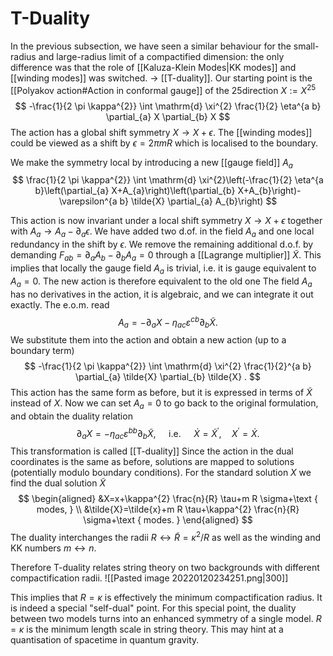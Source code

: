 # T-Duality
In the previous subsection, we have seen a similar behaviour for the small-radius and large-radius limit of a compactified dimension: the only difference was that the role of [[Kaluza-Klein Modes|KK modes]] and [[winding modes]] was switched. $\rightarrow$ [[T-duality]].
Our starting point is the [[Polyakov action#Action in conformal gauge]] of the 25direction $X:=X^{25}$
$$
-\frac{1}{2 \pi \kappa^{2}} \int \mathrm{d} \xi^{2} \frac{1}{2} \eta^{a b} \partial_{a} X \partial_{b} X
$$
The action has a global shift symmetry $X \rightarrow X+\epsilon$. The [[winding modes]] could be viewed as a shift by $\epsilon=2 \pi m R$ which is localised to the boundary.

We make the symmetry local by introducing a new [[gauge field]] $A_{a}$
$$
\frac{1}{2 \pi \kappa^{2}} \int \mathrm{d} \xi^{2}\left(-\frac{1}{2} \eta^{a b}\left(\partial_{a} X+A_{a}\right)\left(\partial_{b} X+A_{b}\right)-\varepsilon^{a b} \tilde{X} \partial_{a} A_{b}\right)
$$

This action is now invariant under a local shift symmetry $X \rightarrow X+\epsilon$ together with $A_{a} \rightarrow A_{a}-\partial_{a} \epsilon$. We have added two d.of. in the field $A_{a}$ and one local redundancy in the shift by $\epsilon$. We remove the remaining additional d.o.f. by demanding $F_{a b}=\partial_{a} A_{b}-\partial_{b} A_{a}=0$ through a [[Lagrange multiplier]] $\tilde{X}$. This implies that locally the gauge field $A_{a}$ is trivial, i.e. it is gauge equivalent to $A_{a}=0$. The new action is therefore equivalent to the old one
The field $A_{a}$ has no derivatives in the action, it is algebraic, and we can integrate it out exactly. The e.o.m. read
$$
A_{a}=-\partial_{a} X-\eta_{a c} \varepsilon^{c b} \partial_{b} \tilde{X} .
$$
We substitute them into the action and obtain a new action (up to a boundary term)
$$
-\frac{1}{2 \pi \kappa^{2}} \int \mathrm{d} \xi^{2} \frac{1}{2}^{a b} \partial_{a} \tilde{X} \partial_{b} \tilde{X} .
$$
This action has the same form as before, but it is expressed in terms of $\tilde{X}$ instead of $X$.
Now we can set $A_{a}=0$ to go back to the original formulation, and obtain the duality relation
$$
\partial_{a} X=-\eta_{a c} \varepsilon^{b b} \partial_{b} \tilde{X}, \quad \text { i.e. } \quad \dot{X}=\tilde{X}^{\prime}, \quad X^{\prime}=\dot{X} \text {. }
$$
This transformation is called [[T-duality]] Since the action in the dual coordinates is the same as before, solutions are mapped to solutions (potentially modulo boundary conditions). For the standard solution $X$ we find the dual solution $\tilde{X}$
$$
\begin{aligned}
&X=x+\kappa^{2} \frac{n}{R} \tau+m R \sigma+\text { modes, } \\
&\tilde{X}=\tilde{x}+m R \tau+\kappa^{2} \frac{n}{R} \sigma+\text { modes. }
\end{aligned}
$$
The duality interchanges the radii $R \leftrightarrow \tilde{R}=\kappa^{2} / R$ as well as the winding and KK numbers $m \leftrightarrow n .$

Therefore T-duality relates string theory on two backgrounds with different compactification radii.
![[Pasted image 20220120234251.png|300]]

This implies that $R=\kappa$ is effectively the minimum compactification radius. It is indeed a special "self-dual" point. For this special point, the duality between two models turns into an enhanced symmetry of a single model.
$R=\kappa$ is the minimum length scale in string theory. This may hint at a quantisation of spacetime in quantum gravity.

